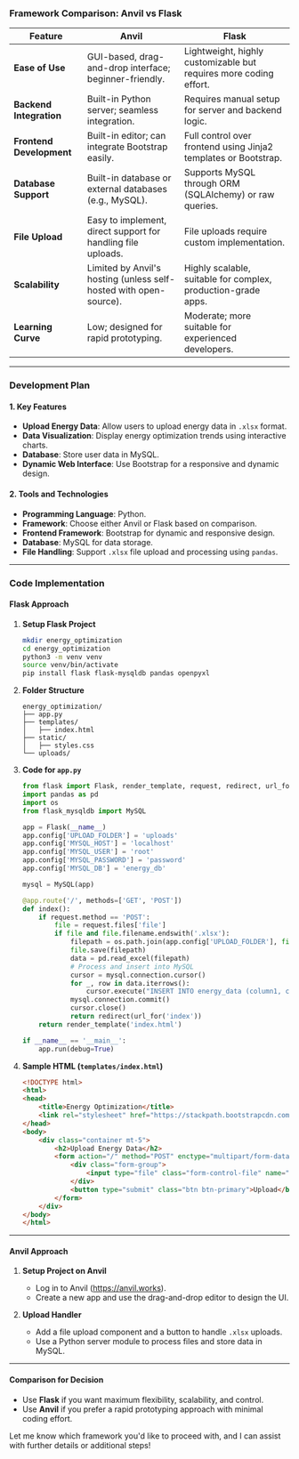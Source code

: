 
### **Framework Comparison: Anvil vs Flask**

| Feature                  | **Anvil**                                                            | **Flask**                                                         |
|--------------------------|----------------------------------------------------------------------|-------------------------------------------------------------------|
| **Ease of Use**          | GUI-based, drag-and-drop interface; beginner-friendly.              | Lightweight, highly customizable but requires more coding effort. |
| **Backend Integration**  | Built-in Python server; seamless integration.                       | Requires manual setup for server and backend logic.              |
| **Frontend Development** | Built-in editor; can integrate Bootstrap easily.                    | Full control over frontend using Jinja2 templates or Bootstrap.  |
| **Database Support**     | Built-in database or external databases (e.g., MySQL).              | Supports MySQL through ORM (SQLAlchemy) or raw queries.          |
| **File Upload**          | Easy to implement, direct support for handling file uploads.        | File uploads require custom implementation.                      |
| **Scalability**          | Limited by Anvil's hosting (unless self-hosted with open-source).   | Highly scalable, suitable for complex, production-grade apps.    |
| **Learning Curve**       | Low; designed for rapid prototyping.                               | Moderate; more suitable for experienced developers.              |

---

### **Development Plan**

#### **1. Key Features**
- **Upload Energy Data**: Allow users to upload energy data in `.xlsx` format.
- **Data Visualization**: Display energy optimization trends using interactive charts.
- **Database**: Store user data in MySQL.
- **Dynamic Web Interface**: Use Bootstrap for a responsive and dynamic design.

#### **2. Tools and Technologies**
- **Programming Language**: Python.
- **Framework**: Choose either Anvil or Flask based on comparison.
- **Frontend Framework**: Bootstrap for dynamic and responsive design.
- **Database**: MySQL for data storage.
- **File Handling**: Support `.xlsx` file upload and processing using `pandas`.

---

### **Code Implementation**

#### **Flask Approach**

1. **Setup Flask Project**
   ```bash
   mkdir energy_optimization
   cd energy_optimization
   python3 -m venv venv
   source venv/bin/activate
   pip install flask flask-mysqldb pandas openpyxl
   ```

2. **Folder Structure**
   ```
   energy_optimization/
   ├── app.py
   ├── templates/
   │   ├── index.html
   ├── static/
   │   ├── styles.css
   └── uploads/
   ```

3. **Code for `app.py`**
   ```python
   from flask import Flask, render_template, request, redirect, url_for
   import pandas as pd
   import os
   from flask_mysqldb import MySQL

   app = Flask(__name__)
   app.config['UPLOAD_FOLDER'] = 'uploads'
   app.config['MYSQL_HOST'] = 'localhost'
   app.config['MYSQL_USER'] = 'root'
   app.config['MYSQL_PASSWORD'] = 'password'
   app.config['MYSQL_DB'] = 'energy_db'

   mysql = MySQL(app)

   @app.route('/', methods=['GET', 'POST'])
   def index():
       if request.method == 'POST':
           file = request.files['file']
           if file and file.filename.endswith('.xlsx'):
               filepath = os.path.join(app.config['UPLOAD_FOLDER'], file.filename)
               file.save(filepath)
               data = pd.read_excel(filepath)
               # Process and insert into MySQL
               cursor = mysql.connection.cursor()
               for _, row in data.iterrows():
                   cursor.execute("INSERT INTO energy_data (column1, column2) VALUES (%s, %s)", (row['col1'], row['col2']))
               mysql.connection.commit()
               cursor.close()
               return redirect(url_for('index'))
       return render_template('index.html')

   if __name__ == '__main__':
       app.run(debug=True)
   ```

4. **Sample HTML (`templates/index.html`)**
   ```html
   <!DOCTYPE html>
   <html>
   <head>
       <title>Energy Optimization</title>
       <link rel="stylesheet" href="https://stackpath.bootstrapcdn.com/bootstrap/4.5.2/css/bootstrap.min.css">
   </head>
   <body>
       <div class="container mt-5">
           <h2>Upload Energy Data</h2>
           <form action="/" method="POST" enctype="multipart/form-data">
               <div class="form-group">
                   <input type="file" class="form-control-file" name="file" required>
               </div>
               <button type="submit" class="btn btn-primary">Upload</button>
           </form>
       </div>
   </body>
   </html>
   ```

---

#### **Anvil Approach**
1. **Setup Project on Anvil**
   - Log in to Anvil (https://anvil.works).
   - Create a new app and use the drag-and-drop editor to design the UI.

2. **Upload Handler**
   - Add a file upload component and a button to handle `.xlsx` uploads.
   - Use a Python server module to process files and store data in MySQL.

---

#### **Comparison for Decision**
- Use **Flask** if you want maximum flexibility, scalability, and control.
- Use **Anvil** if you prefer a rapid prototyping approach with minimal coding effort.

Let me know which framework you'd like to proceed with, and I can assist with further details or additional steps!
